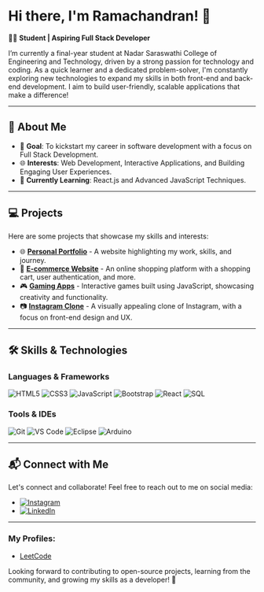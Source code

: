 # Hi there, I'm Ramachandran! 👋

👨‍🎓 **Student | Aspiring Full Stack Developer**

I’m currently a final-year student at Nadar Saraswathi College of Engineering and Technology, driven by a strong passion for technology and coding. As a quick learner and a dedicated problem-solver, I'm constantly exploring new technologies to expand my skills in both front-end and back-end development. I aim to build user-friendly, scalable applications that make a difference!

---

## 🌟 **About Me**

- 🎯 **Goal**: To kickstart my career in software development with a focus on Full Stack Development.
- 🌐 **Interests**: Web Development, Interactive Applications, and Building Engaging User Experiences.
- 🔎 **Currently Learning**: React.js and Advanced JavaScript Techniques.

---

## 💻 **Projects**

Here are some projects that showcase my skills and interests:

- 🌐 [**Personal Portfolio**](https://ramachandransm.github.io/RamachandranSM/) - A website highlighting my work, skills, and journey.
- 🛒 [**E-commerce Website**](#) - An online shopping platform with a shopping cart, user authentication, and more.
- 🎮 [**Gaming Apps**](#) - Interactive games built using JavaScript, showcasing creativity and functionality.
- 📷 [**Instagram Clone**](#) - A visually appealing clone of Instagram, with a focus on front-end design and UX.

---

## 🛠️ **Skills & Technologies**

### **Languages & Frameworks**
![HTML5](https://img.shields.io/badge/HTML5-%23E34F26.svg?&style=flat-square&logo=html5&logoColor=white)
![CSS3](https://img.shields.io/badge/CSS3-%231572B6.svg?&style=flat-square&logo=css3&logoColor=white)
![JavaScript](https://img.shields.io/badge/JavaScript-%23F7DF1E.svg?&style=flat-square&logo=javascript&logoColor=black)
![Bootstrap](https://img.shields.io/badge/Bootstrap-%23563D7C.svg?&style=flat-square&logo=bootstrap&logoColor=white)
![React](https://img.shields.io/badge/React-%2361DAFB.svg?&style=flat-square&logo=react&logoColor=black)
![SQL](https://img.shields.io/badge/SQL-%2300f.svg?&style=flat-square&logo=database&logoColor=white)

### **Tools & IDEs**
![Git](https://img.shields.io/badge/Git-%23F05033.svg?&style=flat-square&logo=git&logoColor=white)
![VS Code](https://img.shields.io/badge/VS%20Code-%23007ACC.svg?&style=flat-square&logo=visual-studio-code&logoColor=white)
![Eclipse](https://img.shields.io/badge/Eclipse-%232C2255.svg?&style=flat-square&logo=eclipse&logoColor=white)
![Arduino](https://img.shields.io/badge/Arduino-%2300979D.svg?&style=flat-square&logo=arduino&logoColor=white)

---

## 📬 **Connect with Me**

Let's connect and collaborate! Feel free to reach out to me on social media:
- [![Instagram](https://img.shields.io/badge/Instagram-%23E4405F.svg?&style=flat-square&logo=instagram&logoColor=white)](#)
- [![LinkedIn](https://img.shields.io/badge/LinkedIn-%230077B5.svg?&style=flat-square&logo=linkedin&logoColor=white)](#)

---
### My Profiles:
- [LeetCode](https://leetcode.com/u/Ram2k04/)


Looking forward to contributing to open-source projects, learning from the community, and growing my skills as a developer! 🌱

